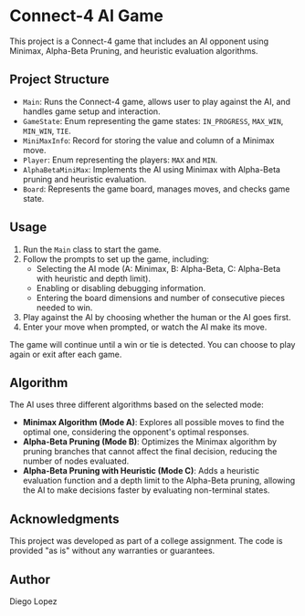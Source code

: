 # Connect-4 AI Game

This project is a Connect-4 game that includes an AI opponent using Minimax, Alpha-Beta Pruning, and heuristic evaluation algorithms.

## Project Structure

- `Main`: Runs the Connect-4 game, allows user to play against the AI, and handles game setup and interaction.
- `GameState`: Enum representing the game states: `IN_PROGRESS`, `MAX_WIN`, `MIN_WIN`, `TIE`.
- `MiniMaxInfo`: Record for storing the value and column of a Minimax move.
- `Player`: Enum representing the players: `MAX` and `MIN`.
- `AlphaBetaMiniMax`: Implements the AI using Minimax with Alpha-Beta pruning and heuristic evaluation.
- `Board`: Represents the game board, manages moves, and checks game state.

## Usage

1. Run the `Main` class to start the game.
2. Follow the prompts to set up the game, including:
    - Selecting the AI mode (A: Minimax, B: Alpha-Beta, C: Alpha-Beta with heuristic and depth limit).
    - Enabling or disabling debugging information.
    - Entering the board dimensions and number of consecutive pieces needed to win.
3. Play against the AI by choosing whether the human or the AI goes first.
4. Enter your move when prompted, or watch the AI make its move.

The game will continue until a win or tie is detected. You can choose to play again or exit after each game.

## Algorithm

The AI uses three different algorithms based on the selected mode:
- **Minimax Algorithm (Mode A)**: Explores all possible moves to find the optimal one, considering the opponent's optimal responses.
- **Alpha-Beta Pruning (Mode B)**: Optimizes the Minimax algorithm by pruning branches that cannot affect the final decision, reducing the number of nodes evaluated.
- **Alpha-Beta Pruning with Heuristic (Mode C)**: Adds a heuristic evaluation function and a depth limit to the Alpha-Beta pruning, allowing the AI to make decisions faster by evaluating non-terminal states.

## Acknowledgments

This project was developed as part of a college assignment. The code is provided "as is" without any warranties or guarantees.

## Author

Diego Lopez